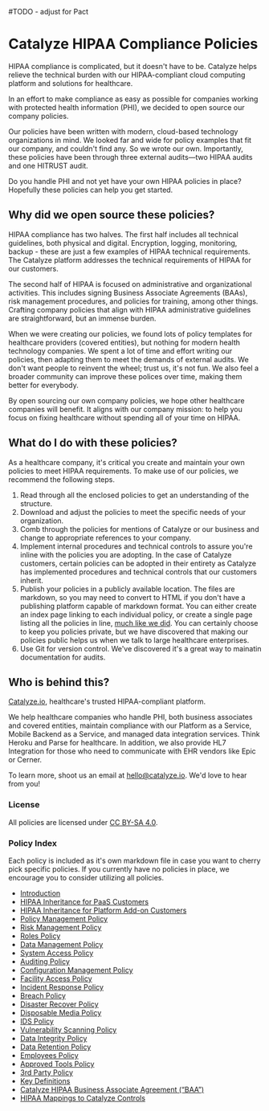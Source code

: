 #TODO - adjust for Pact

# Catalyze HIPAA Compliance Policies

HIPAA compliance is complicated, but it doesn't have to be. Catalyze helps relieve the technical burden with our HIPAA-compliant cloud computing platform and solutions for healthcare.

In an effort to make compliance as easy as possible for companies working with protected health information (PHI), we decided to open source our company policies. 
	
Our policies have been written with modern, cloud-based technology organizations in mind. We looked far and wide for policy examples that fit our company, and couldn't find any. So we wrote our own. Importantly, these policies have been through three external audits—two HIPAA audits and one HITRUST audit.

Do you handle PHI and not yet have your own HIPAA policies in place? Hopefully these policies can help you get started.

## Why did we open source these policies?

HIPAA compliance has two halves. The first half includes all technical guidelines, both physical and digital. Encryption, logging, monitoring, backup - these are just a few examples of HIPAA technical requirements. The Catalyze platform addresses the technical requirements of HIPAA for our customers.

The second half of HIPAA is focused on administrative and organizational activities. This includes signing Business Associate Agreements (BAAs), risk management procedures, and policies for training, among other things. Crafting company policies that align with HIPAA administrative guidelines are straightforward, but an immense burden.

When we were creating our policies, we found lots of policy templates for healthcare providers (covered entities), but nothing for modern health technology companies. We spent a lot of time and effort writing our policies, then adapting them to meet the demands of external audits. We don't want people to reinvent the wheel; trust us, it's not fun. We also feel a broader community can improve these polices over time, making them better for everybody.

By open sourcing our own company policies, we hope other healthcare companies will benefit. It aligns with our company mission: to help you focus on fixing healthcare without spending all of your time on HIPAA.

## What do I do with these policies?

As a healthcare company, it's critical you create and maintain your own policies to meet HIPAA requirements. To make use of our policies, we recommend the following steps.

1. Read through all the enclosed policies to get an understanding of the structure.
2. Download and adjust the policies to meet the specific needs of your organization.
3. Comb through the policies for mentions of Catalyze or our business and change to appropriate references to your company.
4. Implement internal procedures and technical controls to assure you're inline with the policies you are adopting. In the case of Catalyze customers, certain policies can be adopted in their entirety as Catalyze has implemented procedures and technical controls that our customers inherit.
5. Publish your policies in a publicly available location. The files are markdown, so you may need to convert to HTML if you don't have a publishing platform capable of markdown format. You can either create an index page linking to each individual policy, or create a single page listing all the policies in line, [much like we did](https://catalyze.io/policy/). You can certainly choose to keep you policies private, but we have discovered that making our policies public helps us when we talk to large healthcare enterprises.
6. Use Git for version control. We've discovered it's a great way to mainatin documentation for audits.

## Who is behind this?

[Catalyze.io](htts://catalyze.io), healthcare's trusted HIPAA-compliant platform.

We help healthcare companies who handle PHI, both business associates and covered entities, maintain compliance with our Platform as a Service, Mobile Backend as a Service, and managed data integration services. Think Heroku and Parse for healthcare. In addition, we also provide HL7 Integration for those who need to communicate with EHR vendors like Epic or Cerner.

To learn more, shoot us an email at [hello@catalyze.io](mailto:hello@catalyze.io). We'd love to hear from you!

### License

All policies are licensed under [CC BY-SA 4.0](http://creativecommons.org/licenses/by-sa/4.0/).

### Policy Index

Each policy is included as it's own markdown file in case you want to cherry pick specific policies. If you currently have no policies in place, we encourage you to consider utilizing all policies.

* [Introduction](introduction.md)
* [HIPAA Inheritance for PaaS Customers](hipaa_inheritance_for_paas_customers.md)
* [HIPAA Inheritance for Platform Add-on Customers](hipaa_inheritance_for_platform_addon_customers.md)
* [Policy Management Policy](policy_management_policy.md)
* [Risk Management Policy](risk_management_policy.md)
* [Roles Policy](roles_policy.md)
* [Data Management Policy](data_management_policy.md)
* [System Access Policy](systems_access_policy.md)
* [Auditing Policy](auditing_policy.md)
* [Configuration Management Policy](configuration_management_policy.md)
* [Facility Access Policy](facility_access_policy.md)
* [Incident Response Policy](incident_response_policy.md)
* [Breach Policy](breach_policy.md)
* [Disaster Recover Policy](disaster_recovery_policy.md)
* [Disposable Media Policy](disposable_media_policy.md)
* [IDS Policy](ids_policy.md)
* [Vulnerability Scanning Policy](vulnerability_scanning_policy.md)
* [Data Integrity Policy](data_integrity_policy.md)
* [Data Retention Policy](data_retention_policy.md)
* [Employees Policy](employees_policy.md)
* [Approved Tools Policy](approved_tools_policy.md)
* [3rd Party Policy](3rd_party_policy.md)
* [Key Definitions](key_definitions.md)
* [Catalyze HIPAA Business Associate Agreement (“BAA”)](catalyze_hipaa_business_associate_agreement.md)
* [HIPAA Mappings to Catalyze Controls](hipaa_mapping_to_catalyze_controls.md)



